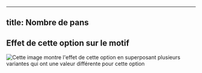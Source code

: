***

## title: Nombre de pans

## Effet de cette option sur le motif

![Cette image montre l'effet de cette option en superposant plusieurs variantes qui ont une valeur différente pour cette option](holmes\_gorenumber\_sample.svg "Effet de cette option sur le motif")
